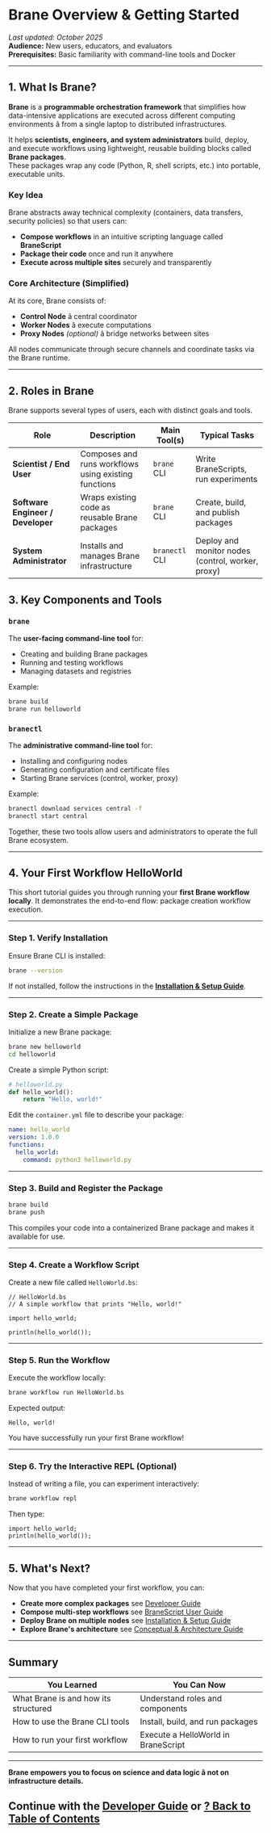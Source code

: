 # Brane Overview & Getting Started

_Last updated: October 2025_  
**Audience:** New users, educators, and evaluators  
**Prerequisites:** Basic familiarity with command-line tools and Docker  

---

## 1. What Is Brane?

**Brane** is a **programmable orchestration framework** that simplifies how data-intensive applications are executed across different computing environments â   from a single laptop to distributed infrastructures.

It helps **scientists, engineers, and system administrators** build, deploy, and execute workflows using lightweight, reusable building blocks called **Brane packages**.  
These packages wrap any code (Python, R, shell scripts, etc.) into portable, executable units.

###  Key Idea
Brane abstracts away technical complexity (containers, data transfers, security policies) so that users can:

- **Compose workflows** in an intuitive scripting language called **BraneScript**  
- **Package their code** once and run it anywhere  
- **Execute across multiple sites** securely and transparently  

###  Core Architecture (Simplified)

At its core, Brane consists of:

- **Control Node** â  central coordinator  
- **Worker Nodes** â   execute computations  
- **Proxy Nodes** *(optional)* â  bridge networks between sites  

All nodes communicate through secure channels and coordinate tasks via the Brane runtime.

---

## 2. Roles in Brane

Brane supports several types of users, each with distinct goals and tools.

| **Role** | **Description** | **Main Tool(s)** | **Typical Tasks** |
|-----------|-----------------|------------------|-------------------|
| **Scientist / End User** | Composes and runs workflows using existing functions | `brane` CLI | Write BraneScripts, run experiments |
| **Software Engineer / Developer** | Wraps existing code as reusable Brane packages | `brane` CLI | Create, build, and publish packages |
| **System Administrator** | Installs and manages Brane infrastructure | `branectl` CLI | Deploy and monitor nodes (control, worker, proxy) |

##  3. Key Components and Tools

### `brane`

The **user-facing command-line tool** for:

- Creating and building Brane packages  
- Running and testing workflows  
- Managing datasets and registries  

Example:

```bash
brane build
brane run helloworld
```

### `branectl`

The **administrative command-line tool** for:

* Installing and configuring nodes
* Generating configuration and certificate files
* Starting Brane services (control, worker, proxy)

Example:

```bash
branectl download services central -f
branectl start central
```

Together, these two tools allow users and administrators to operate the full Brane ecosystem.

---

## 4. Your First Workflow HelloWorld 

This short tutorial guides you through running your **first Brane workflow locally**.
It demonstrates the end-to-end flow: package creation workflow execution.

---

### Step 1. Verify Installation

Ensure Brane CLI is installed:

```bash
brane --version
```

If not installed, follow the instructions in the **[Installation & Setup Guide](installation.md)**.

---

### Step 2. Create a Simple Package

Initialize a new Brane package:

```bash
brane new helloworld
cd helloworld
```

Create a simple Python script:

```python
# helloworld.py
def hello_world():
    return "Hello, world!"
```

Edit the `container.yml` file to describe your package:

```yaml
name: hello_world
version: 1.0.0
functions:
  hello_world:
    command: python3 helloworld.py
```

---

### Step 3. Build and Register the Package

```bash
brane build
brane push
```

This compiles your code into a containerized Brane package and makes it available for use.

---

### Step 4. Create a Workflow Script

Create a new file called `HelloWorld.bs`:

```branescript
// HelloWorld.bs
// A simple workflow that prints "Hello, world!"

import hello_world;

println(hello_world());
```

---

### Step 5. Run the Workflow

Execute the workflow locally:

```bash
brane workflow run HelloWorld.bs
```

Expected output:

```
Hello, world!
```

You have successfully run your first Brane workflow!

---

### Step 6. Try the Interactive REPL (Optional)

Instead of writing a file, you can experiment interactively:

```bash
brane workflow repl
```

Then type:

```branescript
import hello_world;
println(hello_world());
```

---

## 5. What's Next?

Now that you have completed your first workflow, you can:

* **Create more complex packages** see [Developer Guide](developer-guide.md)
* **Compose multi-step workflows** see [BraneScript User Guide](branescript-guide.md)
* **Deploy Brane on multiple nodes** see [Installation & Setup Guide](installation.md)
* **Explore Brane's architecture** see [Conceptual & Architecture Guide](architecture.md)

---

## Summary

| You Learned                           | You Can Now                         |
| ------------------------------------- | ----------------------------------- |
| What Brane is and how its structured | Understand roles and components     |
| How to use the Brane CLI tools        | Install, build, and run packages    |
| How to run your first workflow        | Execute a HelloWorld in BraneScript |

---

**Brane empowers you to focus on science and data logic â  not on infrastructure details.**

Continue with the [Developer Guide](developer-guide.md)
or [? Back to Table of Contents](brane-docs-index.md)
---
